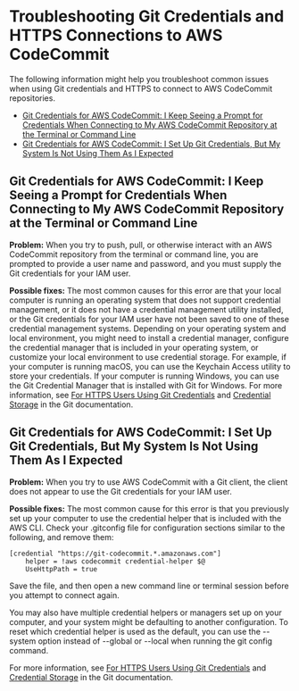 # Troubleshooting Git Credentials and HTTPS Connections to AWS CodeCommit<a name="troubleshooting-gc"></a>

The following information might help you troubleshoot common issues when using Git credentials and HTTPS to connect to AWS CodeCommit repositories\.


+ [Git Credentials for AWS CodeCommit: I Keep Seeing a Prompt for Credentials When Connecting to My AWS CodeCommit Repository at the Terminal or Command Line](#troubleshooting-gc1)
+ [Git Credentials for AWS CodeCommit: I Set Up Git Credentials, But My System Is Not Using Them As I Expected](#troubleshooting-gc2)

## Git Credentials for AWS CodeCommit: I Keep Seeing a Prompt for Credentials When Connecting to My AWS CodeCommit Repository at the Terminal or Command Line<a name="troubleshooting-gc1"></a>

**Problem:** When you try to push, pull, or otherwise interact with an AWS CodeCommit repository from the terminal or command line, you are prompted to provide a user name and password, and you must supply the Git credentials for your IAM user\.

**Possible fixes:** The most common causes for this error are that your local computer is running an operating system that does not support credential management, or it does not have a credential management utility installed, or the Git credentials for your IAM user have not been saved to one of these credential management systems\. Depending on your operating system and local environment, you might need to install a credential manager, configure the credential manager that is included in your operating system, or customize your local environment to use credential storage\. For example, if your computer is running macOS, you can use the Keychain Access utility to store your credentials\. If your computer is running Windows, you can use the Git Credential Manager that is installed with Git for Windows\. For more information, see [For HTTPS Users Using Git Credentials](setting-up-gc.md) and [Credential Storage](https://git-scm.com/book/en/v2/Git-Tools-Credential-Storage) in the Git documentation\. 

## Git Credentials for AWS CodeCommit: I Set Up Git Credentials, But My System Is Not Using Them As I Expected<a name="troubleshooting-gc2"></a>

**Problem:** When you try to use AWS CodeCommit with a Git client, the client does not appear to use the Git credentials for your IAM user\.

**Possible fixes:** The most common cause for this error is that you previously set up your computer to use the credential helper that is included with the AWS CLI\. Check your \.gitconfig file for configuration sections similar to the following, and remove them: 

```
[credential "https://git-codecommit.*.amazonaws.com"]
    helper = !aws codecommit credential-helper $@ 
    UseHttpPath = true
```

Save the file, and then open a new command line or terminal session before you attempt to connect again\.

You may also have multiple credential helpers or managers set up on your computer, and your system might be defaulting to another configuration\. To reset which credential helper is used as the default, you can use the \-\-system option instead of \-\-global or \-\-local when running the git config command\.

For more information, see [For HTTPS Users Using Git Credentials](setting-up-gc.md) and [Credential Storage](https://git-scm.com/book/en/v2/Git-Tools-Credential-Storage) in the Git documentation\. 